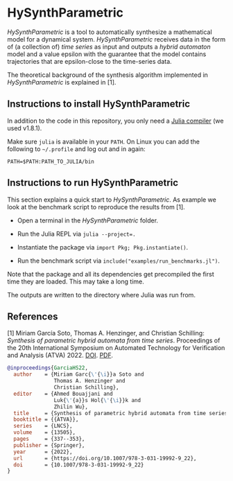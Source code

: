 # HySynthParametric

*HySynthParametric* is a tool to automatically synthesize a mathematical model
for a dynamical system.
*HySynthParametric* receives data in the form of (a collection of) *time series*
as input and outputs a *hybrid automaton* model and a value epsilon with the
guarantee that the model contains trajectories that are epsilon-close to the
time-series data.

The theoretical background of the synthesis algorithm implemented in
*HySynthParametric* is explained in [1].



## Instructions to install HySynthParametric

In addition to the code in this repository, you only need a
[Julia compiler](https://julialang.org/downloads/) (we used v1.8.1).

Make sure `julia` is available in your `PATH`.
On Linux you can add the following to `~/.profile` and log out and in again:

```shell
PATH=$PATH:PATH_TO_JULIA/bin
```


## Instructions to run HySynthParametric

This section explains a quick start to *HySynthParametric*.
As example we look at the benchmark script to reproduce the results from [1].

* Open a terminal in the *HySynthParametric* folder.

* Run the Julia REPL via `julia --project=.`

* Instantiate the package via `import Pkg; Pkg.instantiate()`.

* Run the benchmark script via `include("examples/run_benchmarks.jl")`.

Note that the package and all its dependencies get precompiled the first time
they are loaded.
This may take a long time.

The outputs are written to the directory where Julia was run from.


## References

[1] Miriam García Soto, Thomas A. Henzinger, and Christian Schilling:
*Synthesis of parametric hybrid automata from time series*.
Proceedings of the 20th International Symposium on Automated Technology for
Verification and Analysis (ATVA) 2022.
[DOI](https://doi.org/10.1007/978-3-031-19992-9_22).
[PDF](https://arxiv.org/abs/2208.06383).

```bibtex
@inproceedings{GarciaHS22,
  author    = {Miriam Garc{\'{\i}}a Soto and
               Thomas A. Henzinger and
               Christian Schilling},
  editor    = {Ahmed Bouajjani and
               Luk{\'{a}}s Hol{\'{\i}}k and
               Zhilin Wu},
  title     = {Synthesis of parametric hybrid automata from time series},
  booktitle = {{ATVA}},
  series    = {LNCS},
  volume    = {13505},
  pages     = {337--353},
  publisher = {Springer},
  year      = {2022},
  url       = {https://doi.org/10.1007/978-3-031-19992-9_22},
  doi       = {10.1007/978-3-031-19992-9_22}
}
```
